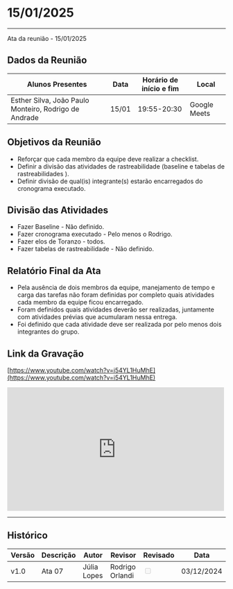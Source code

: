# 15/01/2025
---

Ata da reunião - 15/01/2025

## Dados da Reunião


| Alunos Presentes | Data | Horário de início e fim | Local |
| -------- | ------- | ------- | ------- |
| Esther Silva, João Paulo Monteiro, Rodrigo de Andrade | 15/01 | 19:55-20:30 | Google Meets |

## Objetivos da Reunião

- Reforçar que cada membro da equipe deve realizar a checklist. 
- Definir a divisão das atividades de rastreabilidade (baseline e 
tabelas de rastreabilidades ).
- Definir divisão de qual(is) integrante(s) estarão encarregados do cronograma executado.


## Divisão das Atividades

- Fazer Baseline - Não definido.
- Fazer cronograma executado - Pelo menos o Rodrigo.
- Fazer elos de Toranzo - todos.
- Fazer tabelas de rastreabilidade - Não definido.

## Relatório Final da Ata

- Pela ausência de dois membros da equipe, manejamento de tempo e carga das tarefas não foram definidas por completo quais atividades cada membro da equipe ficou encarregado. 
- Foram definidos quais atividades deverão ser realizadas, juntamente com atividades prévias que acumularam nessa entrega.
- Foi definido que cada atividade deve ser realizada por pelo menos dois integrantes do grupo.


## Link da Gravação

[https://www.youtube.com/watch?v=i54YL1HuMhE](https://www.youtube.com/watch?v=i54YL1HuMhE)

<iframe width="500" height="285" src="https://www.youtube.com/watch?v=i54YL1HuMhE" title="[2024-2] Requisitos - Grupo 2 - 15/01/2025" frameborder="0" allow="accelerometer; autoplay; clipboard-write; encrypted-media; gyroscope; picture-in-picture; web-share" referrerpolicy="strict-origin-when-cross-origin" allowfullscreen></iframe>

---

## Histórico


| Versão | Descrição                  | Autor                   | Revisor                  | Revisado | Data       |
|--------|----------------------------|-------------------------|--------------------------|-------|-----|
| v1.0   | Ata 07                     | Júlia Lopes     | Rodrigo Orlandi | <input type="checkbox" onclick="return false;" disabled />| 03/12/2024 |
